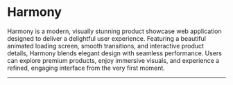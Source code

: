 # Harmony

Harmony is a modern, visually stunning product showcase web application designed to deliver a delightful user experience. Featuring a beautiful animated loading screen, smooth transitions, and interactive product details, Harmony blends elegant design with seamless performance. Users can explore premium products, enjoy immersive visuals, and experience a refined, engaging interface from the very first moment.

---

